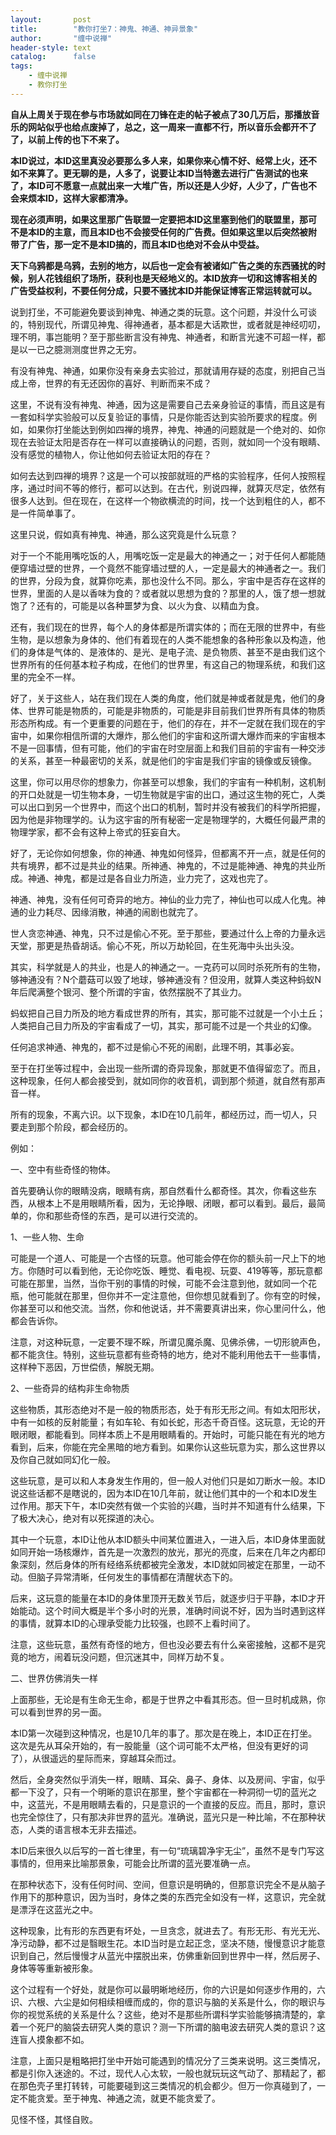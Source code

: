 ```yaml
---
layout:       post
title:        "教你打坐7：神鬼、神通、神异景象"
author:       "缠中说禅"
header-style: text
catalog:      false
tags:
    - 缠中说禅
    - 教你打坐
---
```


**自从上周关于现在参与市场就如同在刀锋在走的帖子被点了30几万后，那播放音乐的网站似乎也给点废掉了，总之，这一周来一直都不行，所以音乐会都开不了了，以前上传的也下不来了。**



**本ID说过，本ID这里真没必要那么多人来，如果你来心情不好、经常上火，还不如不来算了。更无聊的是，人多了，说要让本ID当特邀去进行广告测试的也来了，本ID可不愿意一点就出来一大堆广告，所以还是人少好，人少了，广告也不会来烦本ID，这样大家都清净。**



**现在必须声明，如果这里那广告联盟一定要把本ID这里塞到他们的联盟里，那可不是本ID的主意，而且本ID也不会接受任何的广告费。但如果这里以后突然被附带了广告，那一定不是本ID搞的，而且本ID也绝对不会从中受益。**



**天下乌鸦都是乌鸦，去别的地方，以后也一定会有被诸如广告之类的东西骚扰的时候，别人花钱组织了场所，获利也是天经地义的。本ID放弃一切和这博客相关的广告受益权利，不要任何分成，只要不骚扰本ID并能保证博客正常运转就可以。**



说到打坐，不可能避免要谈到神鬼、神通之类的玩意。这个问题，并没什么可谈的，特别现代，所谓见神鬼、得神通者，基本都是大话欺世，或者就是神经叨叨，理不明，事岂能明？至于那些断言没有神鬼、神通者，和断言光速不可超一样，都是以一已之臆测测度世界之无穷。



有没有神鬼、神通，如果你没有亲身去实验过，那就请用存疑的态度，别把自己当成上帝，世界的有无还因你的喜好、判断而来不成？



这里，不说有没有神鬼、神通，因为这是需要自己去亲身验证的事情，而且这是有一套如科学实验般可以反复验证的事情，只是你能否达到实验所要求的程度。例如，如果你打坐能达到例如四禅的境界，神鬼、神通的问题就是一个绝对的、如你现在去验证太阳是否存在一样可以直接确认的问题，否则，就如同一个没有眼睛、没有感觉的植物人，你让他如何去验证太阳的存在？



如何去达到四禅的境界？这是一个可以按部就班的严格的实验程序，任何人按照程序，通过时间不等的修行，都可以达到。在古代，别说四禅，就算灭尽定，依然有很多人达到。但在现在，在这样一个物欲横流的时间，找一个达到粗住的人，都不是一件简单事了。



这里只说，假如真有神鬼、神通，那么这究竟是什么玩意？



对于一个不能用嘴吃饭的人，用嘴吃饭一定是最大的神通之一；对于任何人都能随便穿墙过壁的世界，一个竟然不能穿墙过壁的人，一定是最大的神通者之一。我们的世界，分段为食，就算你吃素，那也没什么不同。那么，宇宙中是否存在这样的世界，里面的人是以香味为食的？或者就以思想为食的？那里的人，饿了想一想就饱了？还有的，可能是以各种噩梦为食、以火为食、以精血为食。



还有，我们现在的世界，每个人的身体都是所谓实体的；而在无限的世界中，有些生物，是以想象为身体的、他们有着现在的人类不能想象的各种形象以及构造，他们的身体是气体的、是液体的、是光、是电子流、是负物质、甚至不是由我们这个世界所有的任何基本粒子构成，在他们的世界里，有这自己的物理系统，和我们这里的完全不一样。



好了，关于这些人，站在我们现在人类的角度，他们就是神或者就是鬼，他们的身体、世界可能是物质的，可能是非物质的，可能是非目前我们世界所有具体的物质形态所构成。有一个更重要的问题在于，他们的存在，并不一定就在我们现在的宇宙中，如果你相信所谓的大爆炸，那么他们的宇宙和这所谓大爆炸而来的宇宙根本不是一回事情，但有可能，他们的宇宙在时空层面上和我们目前的宇宙有一种交涉的关系，甚至一种最密切的关系，就是他们的宇宙是我们宇宙的镜像或反镜像。



这里，你可以用尽你的想象力，你甚至可以想象，我们的宇宙有一种机制，这机制的开口处就是一切生物本身，一切生物就是宇宙的出口，通过这生物的死亡，人类可以出口到另一个世界中，而这个出口的机制，暂时并没有被我们的科学所把握，因为他是非物理学的。认为这宇宙的所有秘密一定是物理学的，大概任何最严肃的物理学家，都不会有这种上帝式的狂妄自大。



好了，无论你如何想象，你的神通、神鬼如何怪异，但都离不开一点，就是任何的共有境界，都不过是共业的结果。所神通、神鬼的，不过是能神通、神鬼的共业所成。神通、神鬼，都是过是各自业力所造，业力完了，这戏也完了。



神通、神鬼，没有任何可奇异的地方。神仙的业力完了，神仙也可以成人化鬼。神通的业力耗尽、因缘消散，神通的闹剧也就完了。



世人贪恋神通、神鬼，只不过是偷心不死。至于那些，要通过什么上帝的力量永远天堂，那更是热昏胡话。偷心不死，所以万劫轮回，在生死海中头出头没。



其实，科学就是人的共业，也是人的神通之一。一克药可以同时杀死所有的生物，够神通没有？N个蘑菇可以毁了地球，够神通没有？但没用，就算人类这种蚂蚁N年后爬满整个银河、整个所谓的宇宙，依然摆脱不了其业力。



蚂蚁把自己目力所及的地方看成世界的所有，其实，那可能不过就是一个小土丘；人类把自己目力所及的宇宙看成了一切，其实，那可能不过是一个共业的幻像。

任何追求神通、神鬼的，都不过是偷心不死的闹剧，此理不明，其事必妄。



至于在打坐等过程中，会出现一些所谓的奇异现象，那就更不值得留恋了。而且，这种现象，任何人都会接受到，就如同你的收音机，调到那个频道，就自然有那声音一样。



所有的现象，不离六识。以下现象，本ID在10几前年，都经历过，而一切人，只要走到那个阶段，都会经历的。



例如：



一、空中有些奇怪的物体。



首先要确认你的眼睛没病，眼睛有病，那自然看什么都奇怪。其次，你看这些东西，从根本上不是用眼睛所看，因为，无论挣眼、闭眼，都可以看到。最后，最简单的，你和那些奇怪的东西，是可以进行交流的。



1、一些人物、生命



可能是一个道人、可能是一个古怪的玩意。他可能会停在你的额头前一尺上下的地方。你随时可以看到他，无论你吃饭、睡觉、看电视、玩耍、419等等，那玩意都可能在那里，当然，当你干别的事情的时候，可能不会注意到他，就如同一个花瓶，他可能就在那里，但你并不一定注意他，但你想见就看到了。你有空的时候，你甚至可以和他交流。当然，你和他说话，并不需要真讲出来，你心里问什么，他都会告诉你。



注意，对这种玩意，一定要不理不睬，所谓见魔杀魔、见佛杀佛，一切形貌声色，都不能贪住。特别，这些玩意都有些奇特的地方，绝对不能利用他去干一些事情，这样种下恶因，万世偿债，解脱无期。



2、一些奇异的结构非生命物质



这些物质，其形态绝对不是一般的物质形态，处于有形无形之间。有如太阳形状，中有一如核的反射能量；有如车轮、有如长蛇，形态千奇百怪。这玩意，无论的开眼闭眼，都能看到。同样本质上不是用眼睛看的。开始时，可能只能在有光的地方看到，后来，你能在完全黑暗的地方看到。如果你认这些玩意为实，那么这世界以及你自己就如同幻化一般。



这些玩意，是可以和人本身发生作用的，但一般人对他们只是如刀断水一般。本ID说这些话都不是瞎说的，因为本ID在10几年前，就让他们其中的一个和本ID发生过作用。那天下午，本ID突然有做一个实验的兴趣，当时并不知道有什么结果，下了极大决心，绝对有以死探道的决心。



其中一个玩意，本ID让他从本ID额头中间某位置进入，一进入后，本ID身体里面就如同开始一场核爆炸，首先是一次激烈的放光，那光的亮度，后来在几年之内都印象深刻，然后身体的所有经络系统都被完全激发，本ID就如同被定在那里，一动不动。但脑子异常清晰，任何发生的事情都在清醒状态下的。



后来，这玩意的能量在本ID的身体里顶开无数关节后，就逐步归于平静，本ID才开始能动。这个时间大概是半个多小时的光景，准确时间说不好，因为当时遇到这样的事情，就算本ID的心理承受能力比较强，也顾不上看时间了。



注意，这些玩意，虽然有奇怪的地方，但也没必要去有什么亲密接触，这都不是究竟的地方，闹着玩没问题，但沉迷其中，同样万劫不复。



二、世界仿佛消失一样



上面那些，无论是有生命无生命，都是于世界之中看其形态。但一旦时机成熟，你可以看到世界的另一面。



本ID第一次碰到这种情况，也是10几年的事了。那次是在晚上，本ID正在打坐。这次是先从耳朵开始的，有一股能量（这个词可能不太严格，但没有更好的词了），从很遥远的星际而来，穿越耳朵而过。



然后，全身突然似乎消失一样，眼睛、耳朵、鼻子、身体、以及房间、宇宙，似乎都一下没了，只有一个明晰的意识在那里，整个宇宙都在一种洞彻一切的蓝光之中，这蓝光，不是用眼睛去看的，只是意识的一个直接的反应。而且，那时，意识也完全惊住了，只有那决非世界的蓝光。准确说，蓝光只是一种比喻，不在那种状态，人类的语言根本无非去描述。



本ID后来很久以后写的一首七律里，有一句“琉璃碧净宇无尘”，虽然不是专门写这事情的，但用来比喻那景象，可能会比所谓的蓝光要准确一点。



在那种状态下，没有任何时间、空间，但意识是明确的，但那意识完全不是从脑子作用下的那种意识，因为当时，身体之类的东西完全如没有一样，这意识，完全就是漂浮在这蓝光之中。



这种现象，比有形的东西更有坏处，一旦贪念，就进去了。有形无形、有光无光、净污动静，都不过是翳眼生花。本ID当时是立起正念，坚决不随，慢慢意识才能意识到自己，然后慢慢才从蓝光中摆脱出来，仿佛重新回到世界中一样，然后房子、身体等等重新被形象。



这个过程有一个好处，就是你可以最明晰地经历，你的六识是如何逐步作用的，六识、六根、六尘是如何相续相缠而成的，你的意识与脑的关系是什么，你的眼识与你的视觉系统的关系是什么？这些，绝对不是那些所谓科学实验能够搞清楚的，拿着一个死尸的脑袋去研究人类的意识？测一下所谓的脑电波去研究人类的意识？这连盲人摸象都不如。



注意，上面只是粗略把打坐中开始可能遇到的情况分了三类来说明。这三类情况，都是引你入迷途的。不过，现代人心太软，一般也就玩玩这气动了、那精起了，都在那色壳子里打转转，可能要碰到这三类情况的机会都少。但万一你真碰到了，一定不能贪爱。至于神鬼、神通之流，就更不能贪爱了。



见怪不怪，其怪自败。
